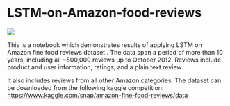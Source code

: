 # LSTM-on-Amazon-food-reviews

<img src=https://s3-ap-south-1.amazonaws.com/av-blog-media/wp-content/uploads/2017/12/10131302/13-768x295.png>

This is a notebook which demonstrates results of applying LSTM on Amazon fine food reviews dataset . The data span a period of more than 10 years, including all ~500,000 reviews up to October 2012. Reviews include product and user information, ratings, and a plain text review.

It also includes reviews from all other Amazon categories. The dataset can be downloaded from the following kaggle competition: https://www.kaggle.com/snap/amazon-fine-food-reviews/data
